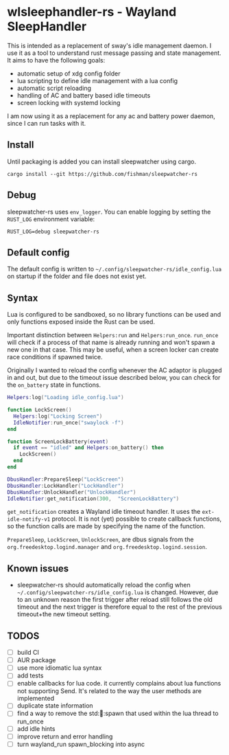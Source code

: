 # wlsleephandler-rs - Wayland SleepHandler

This is intended as a replacement of sway's idle management daemon. I use it as a tool to understand rust message passing and state management. It aims to have the following goals:

- automatic setup of xdg config folder
- lua scripting to define idle management with a lua config
- automatic script reloading
- handling of AC and battery based idle timeouts
- screen locking with systemd locking

I am now using it as a replacement for any ac and battery power daemon, since I can run tasks with it.

## Install

Until packaging is added you can install sleepwatcher using cargo.

`cargo install --git https://github.com/fishman/sleepwatcher-rs`

## Debug

sleepwatcher-rs uses `env_logger`. You can enable logging by setting the `RUST_LOG` environment variable:

`RUST_LOG=debug sleepwatcher-rs`

## Default config

The default config is written to `~/.config/sleepwatcher-rs/idle_config.lua` on startup if the folder and file does not exist yet.

## Syntax

Lua is configured to be sandboxed, so no library functions can be used and only functions exposed inside the Rust can be used.

Important distinction between `Helpers:run` and `Helpers:run_once`. `run_once` will check if a process of that name is already running and won't spawn a new one in that case. This may be useful, when a screen locker can create race conditions if spawned twice.

Originally I wanted to reload the config whenever the AC adaptor is plugged in and out, but due to the timeout issue described below, you can check for the `on_battery` state in functions.

``` lua
Helpers:log("Loading idle_config.lua")

function LockScreen()
  Helpers:log("Locking Screen")
  IdleNotifier:run_once("swaylock -f")
end

function ScreenLockBattery(event)
  if event == "idled" and Helpers:on_battery() then
    LockScreen()
  end
end

DbusHandler:PrepareSleep("LockScreen")
DbusHandler:LockHandler("LockHandler")
DbusHandler:UnlockHandler("UnlockHandler")
IdleNotifier:get_notification(300,  "ScreenLockBattery")
```

`get_notification` creates a Wayland idle timeout handler. It uses the `ext-idle-notify-v1` protocol. It is not (yet) possible to create callback functions, so the function calls are made by specifying the name of the function.

`PrepareSleep`, `LockScreen`, `UnlockScreen`, are dbus signals from the `org.freedesktop.logind.manager` and `org.freedesktop.logind.session`.

## Known issues

- sleepwatcher-rs should automatically reload the config when `~/.config/sleepwatcher-rs/idle_config.lua` is changed. However, due to an unknown reason the first trigger after reload still follows the old timeout and the next trigger is therefore equal to the rest of the previous timeout+the new timeout setting.

## TODOS

- [ ] build CI
- [ ] AUR package
- [ ] use more idiomatic lua syntax
- [ ] add tests
- [ ] enable callbacks for lua code. it currently complains about lua functions not supporting Send. It's related to the way the user methods are implemented
- [ ] duplicate state information
- [ ] find a way to remove the std::thread::spawn that used within the lua thread to run_once
- [ ] add idle hints
- [ ] improve return and error handling
- [ ] turn wayland_run spawn_blocking into async
